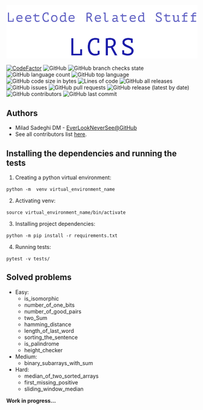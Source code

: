 ![logo](logo.png)


[![CodeFactor](https://www.codefactor.io/repository/github/everlookneversee/lcrs/badge)](https://www.codefactor.io/repository/github/everlookneversee/lcrs)
![GitHub](https://img.shields.io/github/license/EverLookNeverSee/lcrs)
![GitHub branch checks state](https://img.shields.io/github/checks-status/EverLookNeverSee/lcrs/main)
![GitHub language count](https://img.shields.io/github/languages/count/EverLookNeverSee/lcrs)
![GitHub top language](https://img.shields.io/github/languages/top/EverLookNeverSee/lcrs)
![GitHub code size in bytes](https://img.shields.io/github/languages/code-size/EverLookNeverSee/lcrs)
![Lines of code](https://img.shields.io/tokei/lines/github/EverLookNeverSee/lcrs)
![GitHub all releases](https://img.shields.io/github/downloads/EverLookNeverSee/lcrs/total)
![GitHub issues](https://img.shields.io/github/issues-raw/EverLookNeverSee/lcrs)
![GitHub pull requests](https://img.shields.io/github/issues-pr-raw/EverLookNeverSee/lcrs)
![GitHub release (latest by date)](https://img.shields.io/github/v/release/EverLookNeverSee/lcrs)
![GitHub contributors](https://img.shields.io/github/contributors/EverLookNeverSee/lcrs)
![GitHub last commit](https://img.shields.io/github/last-commit/EverLookNeverSee/lcrs)


## Authors
* Milad Sadeghi DM - [EverLookNeverSee@GitHub](https://github.com/EverLookNeverSee)
* See all contributors list [here](https://github.com/EverLookNeverSee/LCRS/graphs/contributors).


## Installing the dependencies and running the tests
1. Creating a python virtual environment:
```commandline
python -m  venv virtual_environment_name
```
2. Activating venv:
```commandline
source virtual_environment_name/bin/activate
```
3. Installing project dependencies:
```commandline
python -m pip install -r requirements.txt
```
4. Running tests:
```commandline
pytest -v tests/
```


## Solved problems
* Easy:
    * is_isomorphic
    * number_of_one_bits
    * number_of_good_pairs
    * two_Sum
    * hamming_distance
    * length_of_last_word
    * sorting_the_sentence
    * is_palindrome
    * height_checker
* Medium:
    * binary_subarrays_with_sum
* Hard:
    * median_of_two_sorted_arrays
    * first_missing_positive
    * sliding_window_median

**Work in progress...**
